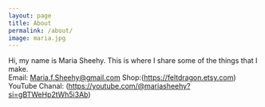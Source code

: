 ```yaml
---
layout: page
title: About
permalink: /about/
image: maria.jpg
---
```


Hi, my name is Maria Sheehy.
This is where I share some of the things that I make.  
Email: Maria.f.Sheehy@gmail.com
Shop:(https://feltdragon.etsy.com)
YouTube Chanal: (https://youtube.com/@mariasheehy?si=gBTWeHp2tWh5i3Ab)
